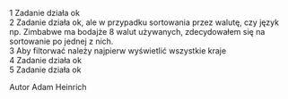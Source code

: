 1 Zadanie działa ok <br>
2 Zadanie działa ok, ale w przypadku sortowania przez walutę, czy język np. Zimbabwe ma bodajże 8 walut używanych, zdecydowałem się na sortowanie po jednej z nich. <br>
3 Aby filtorwać należy najpierw wyświetlić wszystkie kraje<br>
4 Zadanie działa ok<br>
5 Zadanie działa ok<br>

Autor Adam Heinrich<br>
